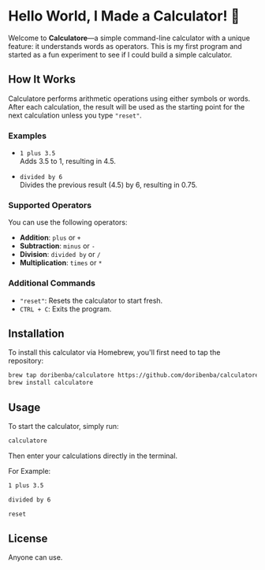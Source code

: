 # Hello World, I Made a Calculator! 🎉

Welcome to **Calculatore**—a simple command-line calculator with a unique feature: it understands words as operators. This is my first program and started as a fun experiment to see if I could build a simple calculator.

## How It Works

Calculatore performs arithmetic operations using either symbols or words. After each calculation, the result will be used as the starting point for the next calculation unless you type `"reset"`.

### Examples

- `1 plus 3.5`  
  Adds 3.5 to 1, resulting in 4.5.

- `divided by 6`  
  Divides the previous result (4.5) by 6, resulting in 0.75.

### Supported Operators

You can use the following operators:

- **Addition**: `plus` or `+`
- **Subtraction**: `minus` or `-`
- **Division**: `divided by` or `/`
- **Multiplication**: `times` or `*`

### Additional Commands

- `"reset"`: Resets the calculator to start fresh.
- `CTRL + C`: Exits the program.

## Installation

To install this calculator via Homebrew, you'll first need to tap the repository:

```bash
brew tap doribenba/calculatore https://github.com/doribenba/calculatore.git
brew install calculatore
 ```

## Usage

To start the calculator, simply run:

```bash
calculatore
 ```

Then enter your calculations directly in the terminal.

For Example:

```bash
1 plus 3.5

divided by 6

reset
```

## License

Anyone can use.
